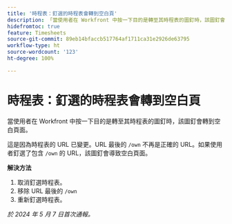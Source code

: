 ```yaml
---
title: '時程表：釘選的時程表會轉到空白頁'
description: 「當使用者在 Workfront 中按一下目的是轉至其時程表的圖釘時，該圖釘會轉到空白頁面。此問題有解決方法。」
hidefromtoc: true
feature: Timesheets
source-git-commit: 89eb14bfaccb517764af1711ca31e2926de63795
workflow-type: ht
source-wordcount: '123'
ht-degree: 100%

---
```



# 時程表：釘選的時程表會轉到空白頁

當使用者在 Workfront 中按一下目的是轉至其時程表的圖釘時，該圖釘會轉到空白頁面。

這是因為時程表的 URL 已變更。URL 最後的 `/own` 不再是正確的 URL。如果使用者釘選了包含 `/own` 的 URL，該圖釘會導致空白頁面。

**解決方法**

1. 取消釘選時程表。
1. 移除 URL 最後的 `/own` 
1. 重新釘選時程表。

_於 2024 年 5 月 7 日首次通報。_

